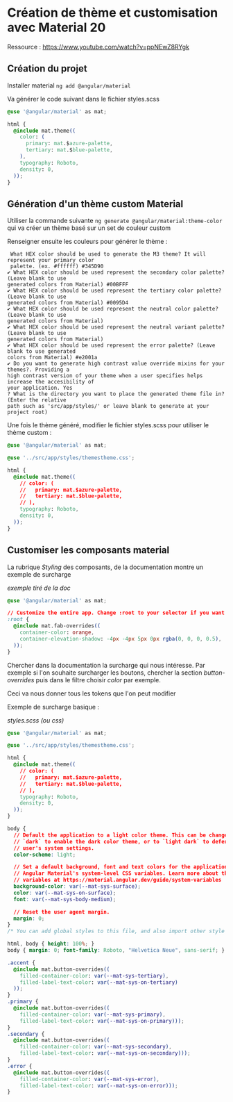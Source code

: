 
# Création de thème et customisation avec Material 20


Ressource : https://www.youtube.com/watch?v=ppNEwZ8RYgk
  
## Création du projet

Installer material ````ng add @angular/material````

Va générer le code suivant dans le fichier styles.scss 

````css
@use '@angular/material' as mat;

html {
  @include mat.theme((
    color: (
      primary: mat.$azure-palette,
      tertiary: mat.$blue-palette,
    ),
    typography: Roboto,
    density: 0,
  ));
}
````
  
## Génération d'un thème custom Material

Utiliser la commande suivante ````ng generate @angular/material:theme-color```` qui va créer un thème basé sur un set de couleur custom

Renseigner ensuite les couleurs pour générer le thème : 

````
 What HEX color should be used to generate the M3 theme? It will represent your primary color
 palette. (ex. #ffffff) #345D90
✔ What HEX color should be used represent the secondary color palette? (Leave blank to use    
generated colors from Material) #00BFFF
✔ What HEX color should be used represent the tertiary color palette? (Leave blank to use     
generated colors from Material) #0095D4
✔ What HEX color should be used represent the neutral color palette? (Leave blank to use      
generated colors from Material)
✔ What HEX color should be used represent the neutral variant palette? (Leave blank to use    
generated colors from Material)
✔ What HEX color should be used represent the error palette? (Leave blank to use generated    
colors from Material) #e2001a
✔ Do you want to generate high contrast value override mixins for your themes?. Providing a   
high contrast version of your theme when a user specifies helps increase the accesibility of  
your application. Yes
? What is the directory you want to place the generated theme file in? (Enter the relative    
path such as 'src/app/styles/' or leave blank to generate at your project root)
````

Une fois le thème généré, modifier le fichier styles.scss pour utiliser le thème custom :

````css
@use '@angular/material' as mat;

@use '../src/app/styles/themestheme.css';

html {
  @include mat.theme((
    // color: (
    //   primary: mat.$azure-palette,
    //   tertiary: mat.$blue-palette,
    // ),
    typography: Roboto,
    density: 0,
  ));
}
````


## Customiser les composants material

La rubrique *Styling* des composants, de la documentation montre un exemple de surcharge

*exemple tiré de la doc*
````css
@use '@angular/material' as mat;

// Customize the entire app. Change :root to your selector if you want to scope the styles.
:root {
  @include mat.fab-overrides((
    container-color: orange,
    container-elevation-shadow: -4px -4px 5px 0px rgba(0, 0, 0, 0.5),
  ));
}
````

Chercher dans la documentation la surcharge qui nous intéresse. Par exemple si l'on souhaite surcharger 
les boutons, chercher la section *button-overrides* puis dans le filtre choisir *color* par exemple.

Ceci va nous donner tous les tokens que l'on peut modifier

Exemple de surcharge basique : 

*styles.scss (ou css)*
````css
@use '@angular/material' as mat;

@use '../src/app/styles/themestheme.css';

html {  
  @include mat.theme((
    // color: (
    //   primary: mat.$azure-palette,
    //   tertiary: mat.$blue-palette,
    // ),
    typography: Roboto,
    density: 0,
  ));
}

body {
  // Default the application to a light color theme. This can be changed to
  // `dark` to enable the dark color theme, or to `light dark` to defer to the
  // user's system settings.
  color-scheme: light;

  // Set a default background, font and text colors for the application using
  // Angular Material's system-level CSS variables. Learn more about these
  // variables at https://material.angular.dev/guide/system-variables
  background-color: var(--mat-sys-surface);
  color: var(--mat-sys-on-surface);
  font: var(--mat-sys-body-medium);

  // Reset the user agent margin.
  margin: 0;
}
/* You can add global styles to this file, and also import other style files */

html, body { height: 100%; }
body { margin: 0; font-family: Roboto, "Helvetica Neue", sans-serif; }

.accent {
  @include mat.button-overrides((
    filled-container-color: var(--mat-sys-tertiary),
    filled-label-text-color: var(--mat-sys-on-tertiary)
  ));
}
.primary {  
  @include mat.button-overrides((
    filled-container-color: var(--mat-sys-primary),
    filled-label-text-color: var(--mat-sys-on-primary)));
}
.secondary {
  @include mat.button-overrides((
    filled-container-color: var(--mat-sys-secondary),
    filled-label-text-color: var(--mat-sys-on-secondary)));
}
.error {
  @include mat.button-overrides((
    filled-container-color: var(--mat-sys-error),
    filled-label-text-color: var(--mat-sys-on-error)));
}
````
